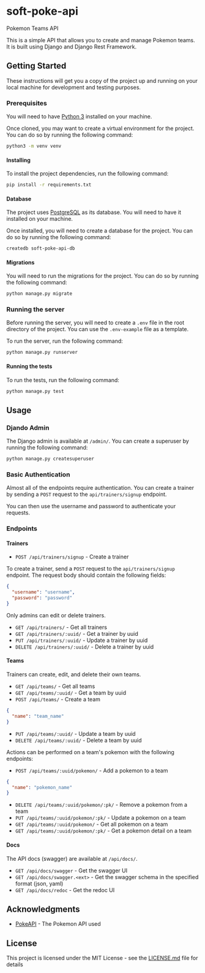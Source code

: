 # soft-poke-api

Pokemon Teams API

This is a simple API that allows you to create and manage Pokemon teams. It is built using Django and Django Rest Framework.

## Getting Started

These instructions will get you a copy of the project up and running on your local machine for development and testing purposes.

### Prerequisites

You will need to have [Python 3](https://www.python.org/downloads/) installed on your machine.

Once cloned, you may want to create a virtual environment for the project. You can do so by running the following command:

```bash
python3 -m venv venv
```

#### Installing

To install the project dependencies, run the following command:

```bash
pip install -r requirements.txt
```

#### Database

The project uses [PostgreSQL](https://www.postgresql.org/) as its database. You will need to have it installed on your machine.

Once installed, you will need to create a database for the project. You can do so by running the following command:

```bash
createdb soft-poke-api-db
```

#### Migrations

You will need to run the migrations for the project. You can do so by running the following command:

```bash
python manage.py migrate
```

### Running the server

Before running the server, you will need to create a `.env` file in the root directory of the project. You can use the `.env-example` file as a template.

To run the server, run the following command:

```bash
python manage.py runserver
```

#### Running the tests

To run the tests, run the following command:

```bash
python manage.py test
```

## Usage

### Djando Admin

The Django admin is available at `/admin/`. You can create a superuser by running the following command:

```bash
python manage.py createsuperuser
```

### Basic Authentication

Almost all of the endpoints require authentication. You can create a trainer by sending a `POST` request to the `api/trainers/signup` endpoint.

You can then use the username and password to authenticate your requests.

### Endpoints

#### Trainers

- `POST /api/trainers/signup` - Create a trainer

To create a trainer, send a `POST` request to the `api/trainers/signup` endpoint. The request body should contain the following fields:

```json
{
  "username": "username",
  "password": "password"
}
```

Only admins can edit or delete trainers.

- `GET /api/trainers/` - Get all trainers
- `GET /api/trainers/:uuid/` - Get a trainer by uuid
- `PUT /api/trainers/:uuid/` - Update a trainer by uuid
- `DELETE /api/trainers/:uuid/` - Delete a trainer by uuid

#### Teams

Trainers can create, edit, and delete their own teams.

- `GET /api/teams/` - Get all teams
- `GET /api/teams/:uuid/` - Get a team by uuid
- `POST /api/teams/` - Create a team

```json
{
  "name": "team_name"
}
```

- `PUT /api/teams/:uuid/` - Update a team by uuid
- `DELETE /api/teams/:uuid/` - Delete a team by uuid

Actions can be performed on a team's pokemon with the following endpoints:

- `POST /api/teams/:uuid/pokemon/` - Add a pokemon to a team

```json
{
  "name": "pokemon_name"
}
```

- `DELETE /api/teams/:uuid/pokemon/:pk/` - Remove a pokemon from a team
- `PUT /api/teams/:uuid/pokemon/:pk/` - Update a pokemon on a team
- `GET /api/teams/:uuid/pokemon/` - Get all pokemon on a team
- `GET /api/teams/:uuid/pokemon/:pk/` - Get a pokemon detail on a team

#### Docs

The API docs (swagger) are available at `/api/docs/`.

- `GET /api/docs/swagger` - Get the swagger UI
- `GET /api/docs/swagger.<ext>` - Get the swagger schema in the specified format (json, yaml)
- `GET /api/docs/redoc` - Get the redoc UI

## Acknowledgments

- [PokeAPI](https://pokeapi.co/) - The Pokemon API used

## License

This project is licensed under the MIT License - see the [LICENSE.md](LICENSE.md) file for details
